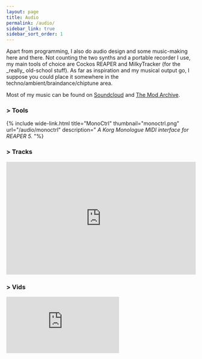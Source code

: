 ```yaml
---
layout: page
title: Audio
permalink: /audio/
sidebar_link: true
sidebar_sort_order: 1
---
```

<div class="subsection">
Apart from programming, I also do audio design and some music-making here and there.
Not counting the two synths and a portable recorder I use, my main tools of choice are Cockos REAPER and MilkyTracker (for the _really_ old-school stuff). As far as inspiration and my musical output go, I suppose you could place it somewhere in the techno/ambient/braindance/chiptune area.

Most of my music can be found on [Soundcloud](https://soundcloud.com/blokatt) and [The Mod Archive](https://modarchive.org/index.php?request=view_profile&query=91413).
</div>

<div markdown="0">


<div class="subsection">
<h3 class="visual-title">&gt; Tools</h3>

{% include wide-link.html
title="MonoCtrl"
thumbnail="monoctrl.png"
url="/audio/monoctrl" 
description="
_A Korg Monologue MIDI interface for REAPER 5._
"%}

</div>

<div class="subsection">
<h3 class="visual-title">&gt; Tracks</h3>
<div class="dashed-border">
<iframe width="100%" height="300" scrolling="no" frameborder="no" allow="autoplay" src="https://w.soundcloud.com/player/?url=https%3A//api.soundcloud.com/users/70988738&color=%23ff5500&auto_play=false&hide_related=false&show_comments=true&show_user=true&show_reposts=false&show_teaser=true&visual=true"></iframe></div>
</div>
<div class="subsection">
<h3 class="visual-title">&gt; Vids</h3>
<div class="dashed-border">
<div class='embed-container'><iframe src="https://www.youtube.com/embed/videoseries?list=PLRo09G4sY3VfJTrtM-xvnJZd-u7R8SVLk" frameborder="0" allow="accelerometer; autoplay; encrypted-media; gyroscope; picture-in-picture"></iframe></div>
</div>
</div>
